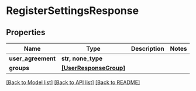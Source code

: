 # RegisterSettingsResponse


## Properties
Name | Type | Description | Notes
------------ | ------------- | ------------- | -------------
**user_agreement** | **str, none_type** |  | 
**groups** | [**[UserResponseGroup]**](UserResponseGroup.md) |  | 

[[Back to Model list]](../README.md#documentation-for-models) [[Back to API list]](../README.md#documentation-for-api-endpoints) [[Back to README]](../README.md)


